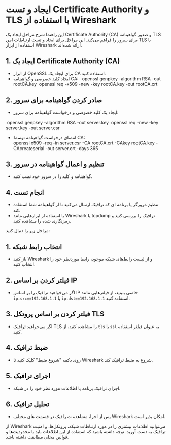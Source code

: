 
# ایجاد و تست Certificate Authority و TLS با استفاده از Wireshark

این راهنما شرح مراحل ایجاد یک Certificate Authority (CA) و صدور گواهینامه TLS برای سرور را فراهم می‌کند. این مراحل برای ایجاد و تست ارتباطات امن TLS با استفاده از ابزار Wireshark ارائه شده‌اند.

## 1. ایجاد یک Certificate Authority (CA)

- از ابزار OpenSSL برای ایجاد یک CA استفاده کنید.
- ایجاد کلید خصوصی و گواهینامه CA:
‏ 
‏  openssl genpkey -algorithm RSA -out rootCA.key
‏  openssl req -x509 -new -key rootCA.key -out rootCA.crt


## 2. صادر کردن گواهینامه برای سرور

- ایجاد یک کلید خصوصی و درخواست گواهینامه برای سرور:

‏  openssl genpkey -algorithm RSA -out server.key
‏  openssl req -new -key server.key -out server.csr

- امضای درخواست گواهینامه توسط CA:
‏  
‏  openssl x509 -req -in server.csr -CA rootCA.crt -CAkey rootCA.key -CAcreateserial -out server.crt -days 365


## 3. تنظیم و اعمال گواهینامه در سرور

- گواهینامه و کلید را در سرور خود نصب کنید.

## 4. انجام تست

- تنظیم مرورگر یا برنامه ای که ترافیک ارسال می‌کنید تا از گواهینامه شما استفاده کند.
- با استفاده از ابزارهایی مانند Wireshark یا tcpdump ترافیک را بررسی کنید و رمزنگاری شده را مشاهده کنید.

 مراحل زیر را دنبال کنید:

## 1. انتخاب رابط شبکه

- باز کنید Wireshark و از لیست رابط‌های شبکه موجود، رابط موردنظر خود را انتخاب کنید.

## 2. فیلتر کردن بر اساس IP

- اگر می‌خواهید ترافیک را بر اساس IP خاصی ببینید، از فیلترهایی مانند `ip.src==192.168.1.1` یا `ip.dst==192.168.1.1` استفاده کنید.

## 3. فیلتر کردن بر اساس پروتکل TLS

- اگر می‌خواهید ترافیک TLS را مشاهده کنید، از `tls` یا `ssl` به عنوان فیلتر استفاده کنید.

## 4. ضبط ترافیک

- روی دکمه "شروع ضبط" کلیک کنید تا Wireshark شروع به ضبط ترافیک کند.

## 5. اجرای ترافیک

- اجرای ترافیک برنامه یا اطلاعات مورد نظر خود را در شبکه.

## 6. تحلیل ترافیک

- پس از اجرا، مشاهده ت رافیک در قسمت های مختلف Wireshark امکان پذیر است.

از Wireshark می‌توانید اطلاعات بیشتری را در مورد ارتباطات شبکه، پروتکل‌ها، و امنیت ترافیک به دست آورید. توجه داشته باشید که استفاده از این اطلاعات باید با محدودیت‌ها و قوانین محلی مطابقت داشته باشد.
